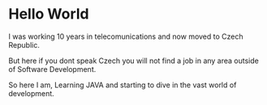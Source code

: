 # Hello World

I was working 10 years in telecomunications and now moved to Czech Republic.

But here if you dont speak Czech you will not find a job in any area outside of Software Development.

So here I am, Learning JAVA and starting to dive in the vast world of development.
